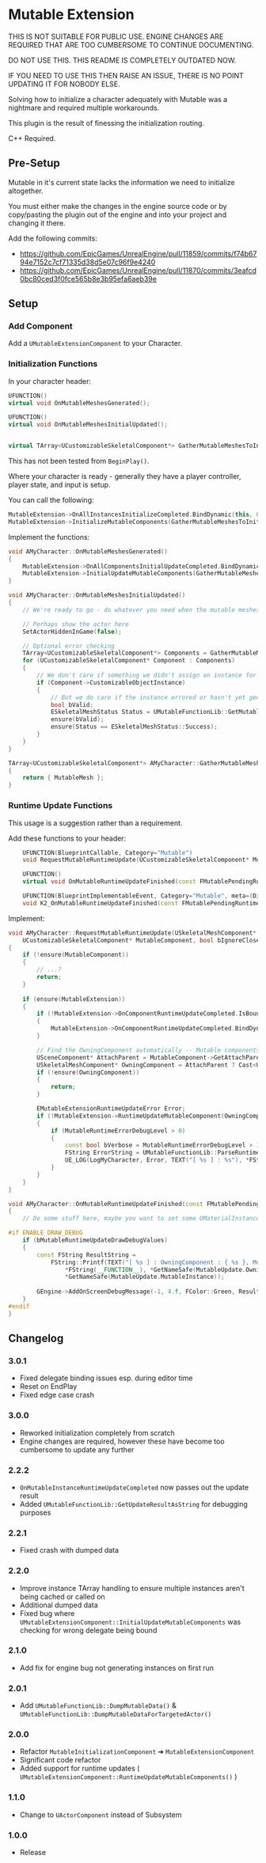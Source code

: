 # Mutable Extension

THIS IS NOT SUITABLE FOR PUBLIC USE. ENGINE CHANGES ARE REQUIRED THAT ARE TOO CUMBERSOME TO CONTINUE DOCUMENTING.

DO NOT USE THIS. THIS README IS COMPLETELY OUTDATED NOW.

IF YOU NEED TO USE THIS THEN RAISE AN ISSUE, THERE IS NO POINT UPDATING IT FOR NOBODY ELSE.

Solving how to initialize a character adequately with Mutable was a nightmare and required multiple workarounds.

This plugin is the result of finessing the initialization routing.

C++ Required.

## Pre-Setup

Mutable in it's current state lacks the information we need to initialize altogether.

You must either make the changes in the engine source code or by copy/pasting the plugin out of the engine and into your project and changing it there.

Add the following commits:
* https://github.com/EpicGames/UnrealEngine/pull/11859/commits/f74b6794e7152c7cf71335d38d5e07c96f9e4240
* https://github.com/EpicGames/UnrealEngine/pull/11870/commits/3eafcd0bc80ced3f0fce565b8e3b95efa6aeb39e

## Setup

### Add Component

Add a `UMutableExtensionComponent` to your Character.

### Initialization Functions

In your character header:

```cpp
UFUNCTION()
virtual void OnMutableMeshesGenerated();

UFUNCTION()
virtual void OnMutableMeshesInitialUpdated();


virtual TArray<UCustomizableSkeletalComponent*> GatherMutableMeshesToInitialize() const;
```

This has not been tested from `BeginPlay()`.

Where your character is ready - generally they have a player controller, player state, and input is setup.

You can call the following:

```cpp
MutableExtension->OnAllInstancesInitializeCompleted.BindDynamic(this, &ThisClass::OnMutableMeshesGenerated);
MutableExtension->InitializeMutableComponents(GatherMutableMeshesToInitialize());
```

Implement the functions:

```cpp
void AMyCharacter::OnMutableMeshesGenerated()
{
	MutableExtension->OnAllComponentsInitialUpdateCompleted.BindDynamic(this, &ThisClass::OnMutableMeshesInitialUpdated);
	MutableExtension->InitialUpdateMutableComponents(GatherMutableMeshesToInitialize(), true, true);
}

void AMyCharacter::OnMutableMeshesInitialUpdated()
{
	// We're ready to go - do whatever you need when the mutable meshes are ready

	// Perhaps show the actor here
	SetActorHiddenInGame(false);

	// Optional error checking
	TArray<UCustomizableSkeletalComponent*> Components = GatherMutableMeshesToInitialize();
	for (UCustomizableSkeletalComponent* Component : Components)
	{
		// We don't care if something we didn't assign an instance for failed
		if (Component->CustomizableObjectInstance)
		{
			// But we do care if the instance errored or hasn't yet generated
			bool bValid;
			ESkeletalMeshStatus Status = UMutableFunctionLib::GetMutableComponentStatus(Component, bValid);
			ensure(bValid);
			ensure(Status == ESkeletalMeshStatus::Success);
		}
	}
}

TArray<UCustomizableSkeletalComponent*> AMyCharacter::GatherMutableMeshesToInitialize() const
{
	return { MutableMesh };
}
```

### Runtime Update Functions

This usage is a suggestion rather than a requirement.

Add these functions to your header:

```cpp
	UFUNCTION(BlueprintCallable, Category="Mutable")
	void RequestMutableRuntimeUpdate(UCustomizableSkeletalComponent* MutableComponent, bool bIgnoreCloseDist = false, bool bForceHighPriority = false);

	UFUNCTION()
	virtual void OnMutableRuntimeUpdateFinished(const FMutablePendingRuntimeUpdate& MutableUpdate);

	UFUNCTION(BlueprintImplementableEvent, Category="Mutable", meta=(DisplayName="On Mutable Runtime Update Finished"))
	void K2_OnMutableRuntimeUpdateFinished(const FMutablePendingRuntimeUpdate& MutableUpdate);
```

Implement:

```cpp
void AMyCharacter::RequestMutableRuntimeUpdate(USkeletalMeshComponent* OwningComponent,
	UCustomizableSkeletalComponent* MutableComponent, bool bIgnoreCloseDist, bool bForceHighPriority)
{
	if (!ensure(MutableComponent))
	{
		// ...?
		return;
	}
	
	if (ensure(MutableExtension))
	{
		if (!MutableExtension->OnComponentRuntimeUpdateCompleted.IsBoundToObject(this))
		{
			MutableExtension->OnComponentRuntimeUpdateCompleted.BindDynamic(this, &ThisClass::OnMutableRuntimeUpdateFinished);
		}

		// Find the OwningComponent automatically -- Mutable components are added directly under skeletal mesh components
		USceneComponent* AttachParent = MutableComponent->GetAttachParent();
		USkeletalMeshComponent* OwningComponent = AttachParent ? Cast<USkeletalMeshComponent>(AttachParent) : nullptr;
		if (!ensure(OwningComponent))
		{
			return;
		}

		EMutableExtensionRuntimeUpdateError Error;
		if (!MutableExtension->RuntimeUpdateMutableComponent(OwningComponent, MutableComponent, Error, bIgnoreCloseDist, bForceHighPriority))
		{
			if (MutableRuntimeErrorDebugLevel > 0)
			{
				const bool bVerbose = MutableRuntimeErrorDebugLevel > 1;
				FString ErrorString = UMutableFunctionLib::ParseRuntimeUpdateError(Error, bVerbose);
				UE_LOG(LogMyCharacter, Error, TEXT("[ %s ] : %s"), *FString(__FUNCTION__), *ErrorString);
			}
		}
	}
}

void AMyCharacter::OnMutableRuntimeUpdateFinished(const FMutablePendingRuntimeUpdate& MutableUpdate)
{
	// Do some stuff here, maybe you want to set some UMaterialInstanceDynamic on the MutableUpdate->OwningComponent?

#if ENABLE_DRAW_DEBUG
	if (bMutableRuntimeUpdateDrawDebugValues)
	{
		const FString ResultString =
			FString::Printf(TEXT("[ %s ] : OwningComponent : { %s }, MutableComponent : { %s }, MutableInstance : { %s }"),
				*FString(__FUNCTION__), *GetNameSafe(MutableUpdate.OwningComponent), *GetNameSafe(MutableUpdate.MutableComponent),
				*GetNameSafe(MutableUpdate.MutableInstance));
		
		GEngine->AddOnScreenDebugMessage(-1, 4.f, FColor::Green, ResultString);
	}
#endif
}
```

## Changelog

### 3.0.1
* Fixed delegate binding issues esp. during editor time
* Reset on EndPlay
* Fixed edge case crash

### 3.0.0
* Reworked initialization completely from scratch
* Engine changes are required, however these have become too cumbersome to update any further


### 2.2.2
* `OnMutableInstanceRuntimeUpdateCompleted` now passes out the update result
* Added `UMutableFunctionLib::GetUpdateResultAsString` for debugging purposes

### 2.2.1
* Fixed crash with dumped data

### 2.2.0
* Improve instance TArray handling to ensure multiple instances aren't being cached or called on
* Additional dumped data
* Fixed bug where `UMutableExtensionComponent::InitialUpdateMutableComponents` was checking for wrong delegate being bound

### 2.1.0
* Add fix for engine bug not generating instances on first run

### 2.0.1
* Add `UMutableFunctionLib::DumpMutableData()` & `UMutableFunctionLib::DumpMutableDataForTargetedActor()`

### 2.0.0
* Refactor `MutableInitializationComponent` ➜ `MutableExtensionComponent`
* Significant code refactor
* Added support for runtime updates ( `UMutableExtensionComponent::RuntimeUpdateMutableComponents()` )

### 1.1.0
* Change to `UActorComponent` instead of Subsystem

### 1.0.0
* Release